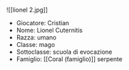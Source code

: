 
![[lionel 2.jpg]]

- Giocatore: Cristian
- Nome: Lionel Cuternitis
- Razza: umano
- Classe: mago 
- Sottoclasse: scuola di evocazione
- Famiglio: [[Coral (famiglio)]] serpente
